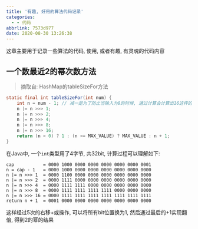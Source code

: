 ```yaml
---
title: '有趣, 好用的算法代码记录'
categories:
  - - 代码
abbrlink: 7573d977
date: 2020-08-30 13:26:38
---
```


这章主要用于记录一些算法的代码, 使用, 或者有趣, 有灵魂的代码内容

<!-- more -->

## 一个数最近2的幂次数方法

> 摘取自: HashMap的tableSizeFor方法

```java
static final int tableSizeFor(int num) {
    int n = num - 1; // 减一是为了防止当输入为8的时候, 通过计算会计算出16这样的结果
    n |= n >>> 1;
    n |= n >>> 2;
    n |= n >>> 4;
    n |= n >>> 8;
    n |= n >>> 16;
    return (n < 0) ? 1 : (n >= MAX_VALUE) ? MAX_VALUE : n + 1;
}
```

在Java中, 一个`int`类型用了4字节, 共32bit, 计算过程可以理解如下:

```
cap           = 0000 1000 0000 0000 0000 0000 0000 0001
n = cap - 1   = 0000 1000 0000 0000 0000 0000 0000 0000
n |= n >>> 1  = 0000 1100 0000 0000 0000 0000 0000 0000
n |= n >>> 2  = 0000 1111 0000 0000 0000 0000 0000 0000
n |= n >>> 4  = 0000 1111 1111 0000 0000 0000 0000 0000
n |= n >>> 8  = 0000 1111 1111 1111 1111 0000 0000 0000
n |= n >>> 16 = 0000 1111 1111 1111 1111 1111 1111 1111
return n + 1  = 0001 0000 0000 0000 0000 0000 0000 0000
```

这样经过5次的右移+或操作, 可以将所有bit位置换为1, 然后通过最后的+1实现翻倍, 得到2的幂的结果